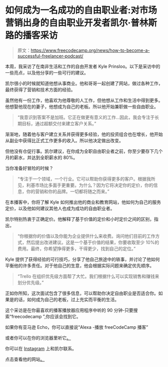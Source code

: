 # 如何成为一名成功的自由职业者:对市场营销出身的自由职业开发者凯尔·普林斯路的播客采访

> 原文：<https://www.freecodecamp.org/news/how-to-become-a-successful-freelancer-podcast/>

本周，我采访了在南非生活和工作的自由开发者 Kyle Prinsloo。以下是采访中的一些亮点，以及他分享的一些可行的建议。

凯尔很小的时候就知道他想从事商业。他和哥哥一起创建了网站，做过各种工作，最终获得了营销和技术方面的经验。

虽然他有一份工作，他喜欢为他尊敬的人工作，但他想从工作和生活中得到更多。他想娶他现在的妻子，他想成为自己的老板。所以他开始兼职做一些自由职业。

> “我意识到答案不是加班。它正在做更有意义的工作...因此，我会专注于长期目标，通过超额交付来建立客户关系。”

渐渐地，随着他与客户建立关系并获得更多经验，他的投资组合也在增长，他开始从副业中获得比正式工作更多的收入。所以他决定做出改变。

但他没有仓促行事。凯尔建议，在你成为全职自由职业者之前，你至少要存下几个月的薪水，并达到全职薪水的 80%。

当你准备好冒险的时候？

> “专注于一个领域，一个行业。它可以帮助你获得更多的客户。根据我所见，利基市场比多面手更重要。为什么？因为它将决定你的定价，你的信息，你的营销和你的品牌。一切都将随之而来。”

在本播客中，你将了解 Kyle 如何推出他的商业和教育网站，他如何为自己的服务定价，以及他如何建议其他人也成为成功的自由职业者。

凯尔特别热衷于正确定价。他解释了基于价值的定价和小时定价之间的区别，指出，

> “你根据你的价值以及你能为企业提供什么来收费。询问他们目前的工作方式，然后提出改进建议。这是一个基于价值的结果，你要收取至少 10%的费用。最终，你希望挣得更多，干得更少，找到自己的定位。”

Kyle 提供了获得经验的可行技巧，分享了他自己旅途中的轶事，并讨论了他如何平衡他的许多责任。对于他自己的生意，他会根据实际问题来确定优先顺序。

> “Trello 在组织优先级方面帮了大忙。我们根据什么可以实现销售和赚钱来划分优先级。”

正如你所知，这次面试包含了很多信息，可以帮助你决定自由职业是否适合你。如果是的话，如何成为自己的老板，过上充实而平衡的生活。

这个采访是在你最喜欢的播客播放器应用程序中听的 90 分钟-只要搜索“freecodecamp ”,你应该会找到它。

如果你有亚马逊 Echo，你可以直接说“Alexa -播放 freeCodeCamp 播客”

或者你可以在你的浏览器里听它[。](http://podcast.freecodecamp.org/ep-76-how-to-become-a-successful-freelancer)

你可以在 [Instagram](https://www.instagram.com/studywebdevelopment/) 上和凯尔联系。

点击查看他的网站[。](https://studywebdevelopment.com/)